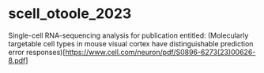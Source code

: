 # scell_otoole_2023
Single-cell RNA-sequencing analysis for publication entitled: (Molecularly targetable cell types in mouse visual cortex have distinguishable prediction error responses)[https://www.cell.com/neuron/pdf/S0896-6273(23)00626-8.pdf]
